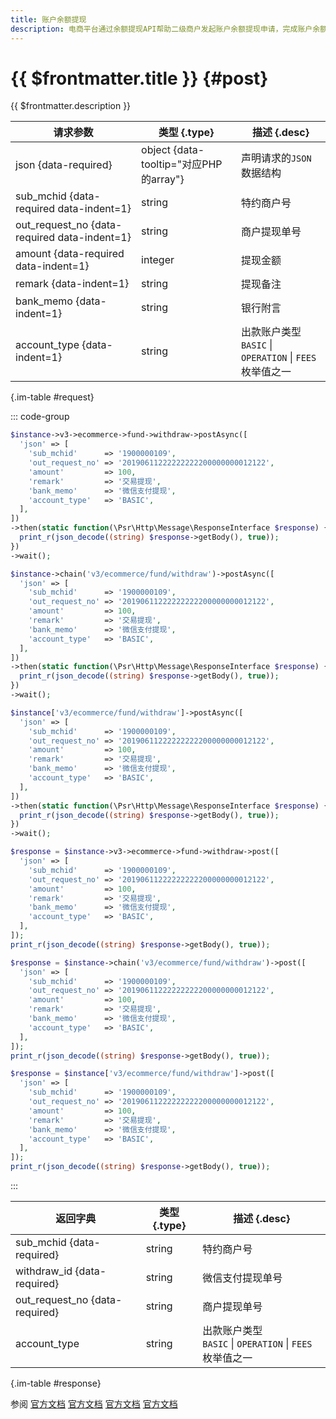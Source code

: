 ```yaml
---
title: 账户余额提现
description: 电商平台通过余额提现API帮助二级商户发起账户余额提现申请，完成账户余额提现。
---
```


# {{ $frontmatter.title }} {#post}

{{ $frontmatter.description }}

| 请求参数 | 类型 {.type} | 描述 {.desc}
| --- | --- | ---
| json {data-required} | object {data-tooltip="对应PHP的array"} | 声明请求的`JSON`数据结构
| sub_mchid {data-required data-indent=1} | string | 特约商户号
| out_request_no {data-required data-indent=1} | string | 商户提现单号
| amount {data-required data-indent=1} | integer | 提现金额
| remark {data-indent=1} | string | 提现备注
| bank_memo {data-indent=1} | string | 银行附言
| account_type {data-indent=1} | string | 出款账户类型<br/>`BASIC` \| `OPERATION` \| `FEES` 枚举值之一

{.im-table #request}

::: code-group

```php [异步纯链式]
$instance->v3->ecommerce->fund->withdraw->postAsync([
  'json' => [
    'sub_mchid'      => '1900000109',
    'out_request_no' => '20190611222222222200000000012122',
    'amount'         => 100,
    'remark'         => '交易提现',
    'bank_memo'      => '微信支付提现',
    'account_type'   => 'BASIC',
  ],
])
->then(static function(\Psr\Http\Message\ResponseInterface $response) {
  print_r(json_decode((string) $response->getBody(), true));
})
->wait();
```

```php [异步声明式]
$instance->chain('v3/ecommerce/fund/withdraw')->postAsync([
  'json' => [
    'sub_mchid'      => '1900000109',
    'out_request_no' => '20190611222222222200000000012122',
    'amount'         => 100,
    'remark'         => '交易提现',
    'bank_memo'      => '微信支付提现',
    'account_type'   => 'BASIC',
  ],
])
->then(static function(\Psr\Http\Message\ResponseInterface $response) {
  print_r(json_decode((string) $response->getBody(), true));
})
->wait();
```

```php [异步属性式]
$instance['v3/ecommerce/fund/withdraw']->postAsync([
  'json' => [
    'sub_mchid'      => '1900000109',
    'out_request_no' => '20190611222222222200000000012122',
    'amount'         => 100,
    'remark'         => '交易提现',
    'bank_memo'      => '微信支付提现',
    'account_type'   => 'BASIC',
  ],
])
->then(static function(\Psr\Http\Message\ResponseInterface $response) {
  print_r(json_decode((string) $response->getBody(), true));
})
->wait();
```

```php [同步纯链式]
$response = $instance->v3->ecommerce->fund->withdraw->post([
  'json' => [
    'sub_mchid'      => '1900000109',
    'out_request_no' => '20190611222222222200000000012122',
    'amount'         => 100,
    'remark'         => '交易提现',
    'bank_memo'      => '微信支付提现',
    'account_type'   => 'BASIC',
  ],
]);
print_r(json_decode((string) $response->getBody(), true));
```

```php [同步声明式]
$response = $instance->chain('v3/ecommerce/fund/withdraw')->post([
  'json' => [
    'sub_mchid'      => '1900000109',
    'out_request_no' => '20190611222222222200000000012122',
    'amount'         => 100,
    'remark'         => '交易提现',
    'bank_memo'      => '微信支付提现',
    'account_type'   => 'BASIC',
  ],
]);
print_r(json_decode((string) $response->getBody(), true));
```

```php [同步属性式]
$response = $instance['v3/ecommerce/fund/withdraw']->post([
  'json' => [
    'sub_mchid'      => '1900000109',
    'out_request_no' => '20190611222222222200000000012122',
    'amount'         => 100,
    'remark'         => '交易提现',
    'bank_memo'      => '微信支付提现',
    'account_type'   => 'BASIC',
  ],
]);
print_r(json_decode((string) $response->getBody(), true));
```

:::

| 返回字典 | 类型 {.type} | 描述 {.desc}
| --- | --- | ---
| sub_mchid {data-required} | string | 特约商户号
| withdraw_id {data-required} | string | 微信支付提现单号
| out_request_no {data-required} | string | 商户提现单号
| account_type | string | 出款账户类型<br/>`BASIC` \| `OPERATION` \| `FEES` 枚举值之一

{.im-table #response}

参阅 [官方文档](https://pay.weixin.qq.com/doc/v3/partner/4012476652) [官方文档](https://pay.weixin.qq.com/doc/v3/partner/4012719526) [官方文档](https://pay.weixin.qq.com/doc/v3/partner/4012720157) [官方文档](https://pay.weixin.qq.com/doc/v3/partner/4012714461)
